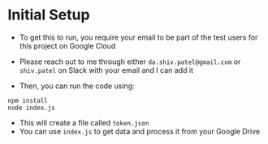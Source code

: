 # Initial Setup 
- To get this to run, you require your email to be part of the test users for this project on Google Cloud
- Please reach out to me through either `da.shiv.patel@gmail.com` or `shiv.patel` on Slack with your email and I can add it

- Then, you can run the code using:
```
npm install
node index.js
```
- This will create a file called `token.json`
- You can use `index.js` to get data and process it from your Google Drive
